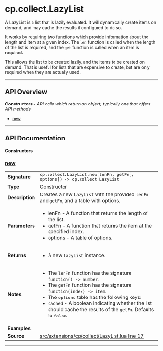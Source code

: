 # cp.collect.LazyList

A LazyList is a list that is lazily evaluated. It will dynamically create items on demand,
and may cache the results if configured to do so.

It works by requiring two functions which provide information about the length and item at a given index.
The `len` function is called when the length of the list is required, and the `get` function is called when
an item is required.

This allows the list to be created lazily, and the items to be created on demand. That is useful for
lists that are expensive to create, but are only required when they are actually used.

---

## API Overview
**Constructors** - _API calls which return an object, typically one that offers API methods_
 * [new](#new)


---

## API Documentation

#### Constructors


### [new](#new)

|                                             |                                                                                     |
| --------------------------------------------|-------------------------------------------------------------------------------------|
| **Signature**                               | `cp.collect.LazyList.new(lenFn, getFn[, options]) -> cp.collect.LazyList`                                                                    |
| **Type**                                    | Constructor                                                                     |
| **Description**                             | Creates a new `LazyList` with the provided `lenFn` and `getFn`, and a table with options.                                                                     |
| **Parameters**                              | <ul><li>lenFn - A function that returns the length of the list.</li><li>getFn - A function that returns the item at the specified index.</li><li>options - A table of options.</li></ul> |
| **Returns**                                 | <ul><li>A new `LazyList` instance.</li></ul>          |
| **Notes**                                   | <ul><li>The `lenFn` function has the signature `function() -> number`.</li><li>The `getFn` function has the signature `function(index) -> item`.</li><li>The `options` table has the following keys:</li><li> `cached` - A boolean indicating whether the list should cache the results of the `getFn`. Defaults to `false`.</li></ul> |
| **Examples**                                | <ul></ul> |
| **Source**                                  | [src/extensions/cp/collect/LazyList.lua line 17](https://github.com/CommandPost/CommandPost/blob/develop/src/extensions/cp/collect/LazyList.lua#L17) |

---

